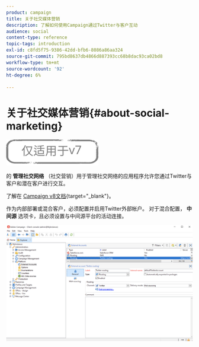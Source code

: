 ```yaml
---
product: campaign
title: 关于社交媒体营销
description: 了解如何使用Campaign通过Twitter与客户互动
audience: social
content-type: reference
topic-tags: introduction
exl-id: c8fd5f75-9386-42dd-bfb6-8086a86aa324
source-git-commit: 795bd8637db4866d887393cc68b8dac93ca02bd8
workflow-type: tm+mt
source-wordcount: '92'
ht-degree: 6%

---
```


# 关于社交媒体营销{#about-social-marketing}

![](../../assets/v7-only.svg)

的 **管理社交网络** （社交营销）用于管理社交网络的应用程序允许您通过Twitter与客户和潜在客户进行交互。

了解在 [Campaign v8文档](https://experienceleague.adobe.com/docs/campaign/campaign-v8/connect/ac-tw.html){target=&quot;_blank&quot;}。

作为内部部署或混合客户，必须配置并启用Twitter外部帐户。 对于混合配置， **中间源** 选项卡，且必须设置与中间源平台的活动连接。

![](assets/tw-external-account.png)

